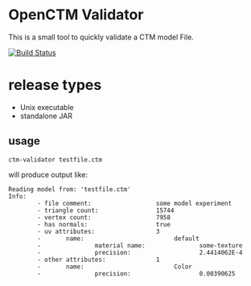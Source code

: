 # OpenCTM Validator

This is a small tool to quickly validate a CTM model File.

[![Build Status](https://travis-ci.org/Danny02/ctmvalidator.svg?branch=develop)](https://travis-ci.org/Danny02/ctmvalidator)

# release types
* Unix executable
* standalone JAR

## usage
`ctm-validator testfile.ctm`

will produce output like:

```
Reading model from: 'testfile.ctm'
Info:
        - file comment:                  some model experiment
        - triangle count:                15744
        - vertex count:                  7958
        - has normals:                   true
        - uv attributes:                 3
        -       name:                         default
        -               material name:               some-texture
        -               precision:                   2.4414062E-4
        - other attributes:              1
        -       name:                         Color
        -               precision:                   0.00390625
```
